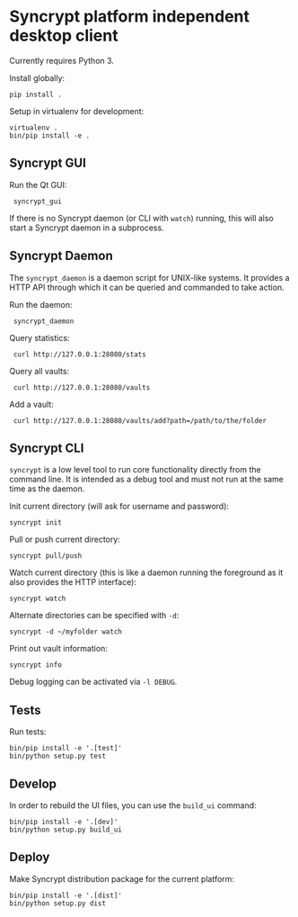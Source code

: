 # Syncrypt platform independent desktop client

Currently requires Python 3.

Install globally:

    pip install .

Setup in virtualenv for development:

    virtualenv .
    bin/pip install -e .

## Syncrypt GUI

Run the Qt GUI:

     syncrypt_gui

If there is no Syncrypt daemon (or CLI with ``watch``) running, this will also
start a Syncrypt daemon in a subprocess.

## Syncrypt Daemon

The ``syncrypt_daemon`` is a daemon script for UNIX-like systems. It provides
a HTTP API through which it can be queried and commanded to take action.

Run the daemon:

     syncrypt_daemon

Query statistics:

     curl http://127.0.0.1:28080/stats

Query all vaults:

     curl http://127.0.0.1:28080/vaults

Add a vault:

     curl http://127.0.0.1:28080/vaults/add?path=/path/to/the/folder

## Syncrypt CLI

``syncrypt`` is a low level tool to run core functionality directly from
the command line. It is intended as a debug tool and must not run at the same
time as the daemon.

Init current directory (will ask for username and password):

    syncrypt init

Pull or push current directory:

    syncrypt pull/push

Watch current directory (this is like a daemon running the foreground as it
also provides the HTTP interface):

    syncrypt watch

Alternate directories can be specified with ``-d``:

    syncrypt -d ~/myfolder watch

Print out vault information:

    syncrypt info

Debug logging can be activated via ``-l DEBUG``.

## Tests

Run tests:

    bin/pip install -e '.[test]'
    bin/python setup.py test

## Develop

In order to rebuild the UI files, you can use the ``build_ui`` command:

    bin/pip install -e '.[dev]'
    bin/python setup.py build_ui

## Deploy

Make Syncrypt distribution package for the current platform:

    bin/pip install -e '.[dist]'
    bin/python setup.py dist
